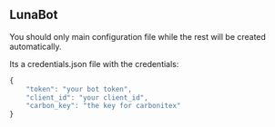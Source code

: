 ## LunaBot
You should only main configuration file while the rest will be created automatically.

Its a credentials.json file with the credentials:

```js
{
    "token": "your bot token",
    "client_id": "your client_id",
    "carbon_key": "the key for carbonitex"
}
```
